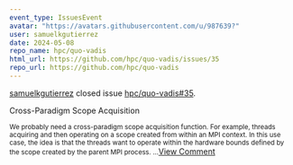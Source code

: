 ```yaml
---
event_type: IssuesEvent
avatar: "https://avatars.githubusercontent.com/u/987639?"
user: samuelkgutierrez
date: 2024-05-08
repo_name: hpc/quo-vadis
html_url: https://github.com/hpc/quo-vadis/issues/35
repo_url: https://github.com/hpc/quo-vadis
---
```


<a href='https://github.com/samuelkgutierrez' target='_blank'>samuelkgutierrez</a> closed issue <a href='https://github.com/hpc/quo-vadis/issues/35' target='_blank'>hpc/quo-vadis#35</a>.

<p>Cross-Paradigm Scope Acquisition</p><small>We probably need a cross-paradigm scope acquisition function. For example, threads acquiring and then operating on a scope created from within an MPI context. In this use case, the idea is that the threads want to operate within the hardware bounds defined by the scope created by the parent MPI process....</small><a href='https://github.com/hpc/quo-vadis/issues/35' target='_blank'>View Comment</a>